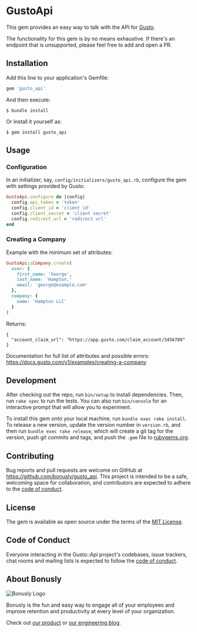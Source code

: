 # GustoApi

This gem provides an easy way to talk with the API for [Gusto](https://gusto.com/).

The functionality for this gem is by no means exhaustive. If there's an endpoint
that is unsupported, please feel free to add and open a PR.

## Installation

Add this line to your application's Gemfile:

```ruby
gem 'gusto_api'
```

And then execute:

    $ bundle install

Or install it yourself as:

    $ gem install gusto_api

## Usage

### Configuration

In an initializer, say, `config/initializers/gusto_api.rb`, configure the gem
with settings provided by Gusto:

```ruby
GustoApi.configure do |config|
  config.api_token = 'token'
  config.client_id = 'client id'
  config.client_secret = 'client secret'
  config.redirect_url = 'redirect url'
end
```

### Creating a Company

Example with the minimum set of attributes:

```ruby
GustoApi::Company.create(
  user: {
    first_name: 'George',
    last_name: 'Hampton,'
    email: 'george@example.com'
  },
  company: {
    name: 'Hampton LLC'
  }
)
```

Returns:

```
{
  "account_claim_url": "https://app.gusto.com/claim_account/3456789"
}
```

Documentation for full list of attributes and possible errors: https://docs.gusto.com/v1/examples/creating-a-company

## Development

After checking out the repo, run `bin/setup` to install dependencies. Then, run `rake spec` to run the tests. You can also run `bin/console` for an interactive prompt that will allow you to experiment.

To install this gem onto your local machine, run `bundle exec rake install`. To release a new version, update the version number in `version.rb`, and then run `bundle exec rake release`, which will create a git tag for the version, push git commits and tags, and push the `.gem` file to [rubygems.org](https://rubygems.org).

## Contributing

Bug reports and pull requests are welcome on GitHub at https://github.com/bonusly/gusto_api. This project is intended to be a safe, welcoming space for collaboration, and contributors are expected to adhere to the [code of conduct](https://github.com/bonusly/gusto_api/blob/master/CODE_OF_CONDUCT.md).


## License

The gem is available as open source under the terms of the [MIT License](https://opensource.org/licenses/MIT).

## Code of Conduct

Everyone interacting in the Gusto::Api project's codebases, issue trackers, chat rooms and mailing lists is expected to follow the [code of conduct](https://github.com/bonusly/gusto_api/blob/master/CODE_OF_CONDUCT.md).

## About Bonusly

![Bonusly Logo](https://bonusly-files.s3.amazonaws.com/bonusly-logo.png?small)

Bonusly is the fun and easy way to engage all of your employees and improve retention and productivity at every level of your organization.

Check out [our product](https://bonus.ly) or [our engineering blog](https://engineering.bonus.ly).
